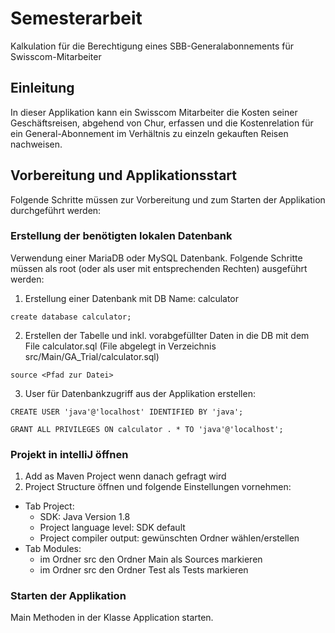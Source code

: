 # Semesterarbeit
Kalkulation für die Berechtigung eines SBB-Generalabonnements für Swisscom-Mitarbeiter
## Einleitung
In dieser Applikation kann ein Swisscom Mitarbeiter die Kosten seiner Geschäftsreisen, 
abgehend von Chur, erfassen und die Kostenrelation für ein General-Abonnement im 
Verhältnis zu einzeln gekauften Reisen nachweisen. 
## Vorbereitung und Applikationsstart
Folgende Schritte müssen zur Vorbereitung und zum Starten der Applikation durchgeführt werden:
### Erstellung der benötigten lokalen Datenbank
Verwendung einer MariaDB oder MySQL Datenbank.
Folgende Schritte müssen als root (oder als user mit entsprechenden Rechten) ausgeführt werden:
1. Erstellung einer Datenbank mit DB Name: calculator
```
create database calculator;
```
2. Erstellen der Tabelle und inkl. vorabgefüllter Daten in die DB mit dem File calculator.sql (File abgelegt in Verzeichnis src/Main/GA_Trial/calculator.sql)
```
source <Pfad zur Datei>
```
3. User für Datenbankzugriff aus der Applikation erstellen:
```
CREATE USER 'java'@'localhost' IDENTIFIED BY 'java';
```
```
GRANT ALL PRIVILEGES ON calculator . * TO 'java'@'localhost';
```
### Projekt in intelliJ öffnen
1.	Add as Maven Project wenn danach gefragt wird
2.	Project Structure öffnen und folgende Einstellungen vornehmen:
- Tab Project: 
  - SDK: Java Version 1.8
  - Project language level: SDK default
  - Project compiler output: gewünschten Ordner wählen/erstellen
- Tab Modules: 
  - im Ordner src den Ordner Main als Sources markieren
  - im Ordner src den Ordner Test als Tests markieren
### Starten der Applikation
Main Methoden in der Klasse Application starten.
